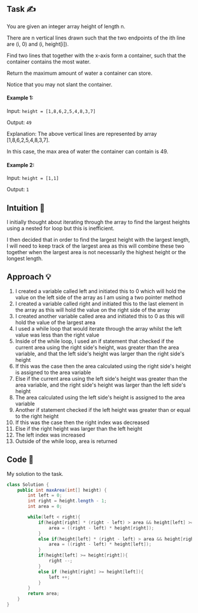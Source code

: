 ## Task ✍
You are given an integer array height of length n. 

There are n vertical lines drawn such that the two endpoints of the ith line are (i, 0) and (i, height[i]).

Find two lines that together with the x-axis form a container, such that the container contains the most water.

Return the maximum amount of water a container can store.

Notice that you may not slant the container.

#### Example 1:
Input: ```height = [1,8,6,2,5,4,8,3,7]```

Output: ```49```

Explanation: The above vertical lines are represented by array [1,8,6,2,5,4,8,3,7]. 

In this case, the max area of water the container can contain is 49.

#### Example 2:
Input: ```height = [1,1]```

Output: ```1```

## Intuition 💬
<!-- Describe your first thoughts on how to solve this problem. -->
I initially thought about iterating through the array to find the largest heights using a nested for loop but this is inefficient.

I then decided that in order to find the largest height with the largest length, I will need to keep track of the largest area as this will combine these two together when the largest area is not necessarily the highest height or the longest length. 

## Approach 💡
<!-- Describe your approach to solving the problem. -->
1. I created a variable called left and initiated this to 0 which will hold the value on the left side of the array as I am using a two pointer method
2. I created a variable called right and initiated this to the last element in the array as this will hold the value on the right side of the array
3. I created another variable called area and initiated this to 0 as this will hold the value of the largest area
4. I used a while loop that would iterate through the array whilst the left value was less than the right value
5. Inside of the while loop, I used an if statement that checked if the current area using the right side's height, was greater than the area variable, and that the left side's height was larger than the right side's height
6. If this was the case then the area calculated using the right side's height is assigned to the area variable
7. Else if the current area using the left side's height was greater than the area variable, and the right side's height was larger than the left side's height
8. The area calculated using the left side's height is assigned to the area variable
9. Another if statement checked if the left height was greater than or equal to the right height
10. If this was the case then the right index was decreased
11. Else if the right height was larger than the left height
12. The left index was increased 
13. Outside of the while loop, area is returned

## Code 📝
My solution to the task.
```java
class Solution {
    public int maxArea(int[] height) {
        int left = 0;
        int right = height.length - 1;
        int area = 0;

        while(left < right){
            if(height[right] * (right - left) > area && height[left] >= height[right]){
                area = ((right - left) * height[right]);
            }                                                                                          
            else if(height[left] * (right - left) > area && height[right] >= height[left]){
                area = ((right - left) * height[left]);
            }
            if(height[left] >= height[right]){
                right --;
            }
            else if (height[right] >= height[left]){
                left ++;
            }
        }
        return area;
    }
}
```
